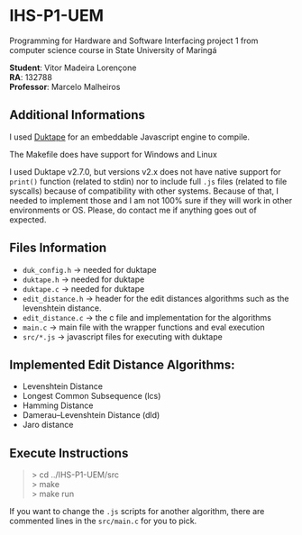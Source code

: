 # IHS-P1-UEM
Programming for Hardware and Software Interfacing project 1 from computer science course in State University of Maringá

**Student**: Vitor Madeira Lorençone  
**RA**: 132788  
**Professor**: Marcelo Malheiros

## Additional Informations

I used [Duktape](https://duktape.org/) for an embeddable Javascript engine to compile.

The Makefile does have support for Windows and Linux

I used Duktape v2.7.0, but versions v2.x does not have native support for `print()` function (related to stdin) nor to include full `.js` files (related to file syscalls) because of compatibility with other systems. Because of that, I needed to implement those and I am not 100% sure if they will work in other environments or OS. Please, do contact me if anything goes out of expected.

## Files Information
- `duk_config.h` -> needed for duktape
- `duktape.h` -> needed for duktape
- `duktape.c` -> needed for duktape
- `edit_distance.h` -> header for the edit distances algorithms such as the levenshtein distance.
- `edit_distance.c` -> the c file and implementation for the algorithms
- `main.c` -> main file with the wrapper functions and eval execution
- `src/*.js` -> javascript files for executing with duktape


## Implemented Edit Distance Algorithms:
- Levenshtein Distance
- Longest Common Subsequence (lcs)
- Hamming Distance
- Damerau–Levenshtein Distance (dld)
- Jaro distance

## Execute Instructions

> \> cd ../IHS-P1-UEM/src  
> \> make  
> \> make run

If you want to change the `.js` scripts for another algorithm, there are commented lines in the `src/main.c` for you to pick.